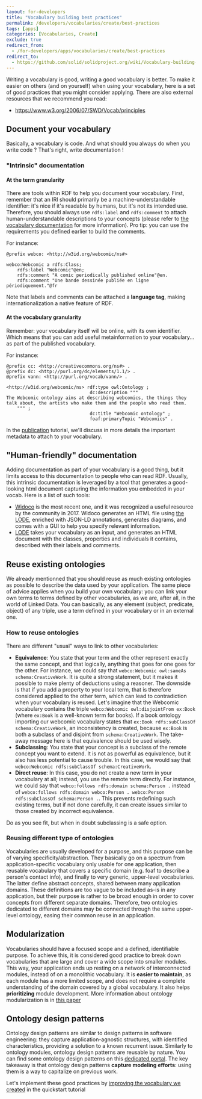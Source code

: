 ```yaml
---
layout: for-developers
title: "Vocabulary building best practices"
permalink: /developers/vocabularies/create/best-practices
tags: [apps]
categories: [Vocabularies, Create]
exclude: true
redirect_from:
  - /for-developers/apps/vocabularies/create/best-practices
redirect_to:
  - https://github.com/solid/solidproject.org/wiki/Vocabulary-building-best-practices
---
```


Writing a vocabulary is good, writing a good vocabulary is better. To make it easier on others (and on yourself) when using your vocabulary, here is a set of good practices that you might consider applying. There are also external resources that we recommend you read:

- https://www.w3.org/2006/07/SWD/Vocab/principles

## <a id="documentation"/> Document your vocabulary

Basically, a vocabulary is code. And what should you always do when you write code ? That's right, write documentation !

### "Intrinsic" documentation

#### At the term granularity

There are tools within RDF to help you document your vocabulary. First, remember that an IRI should primarily be a machine-understandable identifier: it's nice if it's readable by humans, but it's not its intended use. Therefore, you should always use `rdfs:label` and `rdfs:comment` to attach human-understandable descriptions to your concepts (please refer to [the vocabulary documentation](/developers/vocabularies/well-known) for more information). Pro tip: you can use the requirements you defined earlier to build the comments.

For instance:

```
@prefix webco: <http://w3id.org/webcomic/ns#>

webco:Webcomic a rdfs:Class;
    rdfs:label "Webcomic"@en;
    rdfs:comment "A comic periodically published online"@en.
    rdfs:comment "Une bande dessinée publiée en ligne périodiquement."@fr
```

Note that labels and comments can be attached a **language tag**, making internationalization a native feature of RDF.

#### <a id="vocab-doc"/> At the vocabulary granularity

Remember: your vocabulary itself will be online, with its own identifier. Which means that you can add useful metainformation to your vocabulary... as part of the published vocabulary.

For instance:

```
@prefix cc: <http://creativecommons.org/ns#> .
@prefix dc: <http://purl.org/dc/elements/1.1/> .
@prefix vann: <http://purl.org/vocab/vann/> .

<http://w3id.org/webcomic/ns> rdf:type owl:Ontology ;
                               dc:description """
The Webcomic ontology aims at describing webcomics, the things they talk about, the artists who make them and the people who read them.
    """ ;
                               dc:title "Webcomic ontology" ;
                               foaf:primaryTopic "Webcomics" .
```

In the [publication](/developers/vocabularies/publish) tutorial, we'll discuss in more details the important metadata to attach to your vocabulary.

## "Human-friendly" documentation

Adding documentation as part of your vocabulary is a good thing, but it limits access to this documentation to people who can read RDF. Usually, this intrinsic documentation is leveraged by a tool that generates a good-looking html document capturing the information you embedded in your vocab. Here is a list of such tools:

- [Widoco](https://github.com/dgarijo/Widoco) is the most recent one, and it was recognized a useful resource by the community in 2017. Widoco generates an HTML file using [the LODE](#lode), enriched with JSON-LD annotations, generates diagrams, and comes with a GUI to help you specify relevant information.
- <a id="lode"/> [LODE](https://essepuntato.it/lode/) takes your vocabulary as an input, and generates an HTML document with the classes, properties and individuals it contains, described with their labels and comments.

## Reuse existing ontologies

We already mentionned that you should reuse as much existing ontologies as possible to describe the data used by your application. The same piece of advice applies when you build your own vocabulary: you can link your own terms to terms defined by other vocabularies, as we are, after all, in the world of Linked Data. You can basically, as any element (subject, predicate, object) of any triple, use a term defined in your vocabulary or in an external one.

### How to reuse ontologies

There are different "usual" ways to link to other vocabularies:

- **Equivalence**: You state that your term and the other represent exactly the same concept, and that logically, anything that goes for one goes for the other. For instance, we could say that `webco:Webcomic owl:sameAs schema:CreativeWork`. It is quite a strong statement, but it makes it possible to make plenty of deductions using a reasoner. The downside is that if you add a property to your local term, that is therefore considered applied to the other term, which can lead to contradiction when your vocabulary is reused. Let's imagine that the Webcomic vocabulary contains the triple `webco:Webcomic owl:disjointFrom ex:Book` (where `ex:Book` is a well-known term for books). If a book ontology importing our webcomic vocabulary states that `ex:Book rdfs:subClassOf schema:CreativeWork`, an inconsistency is created, because `ex:Book` is both a subclass of and disjoint from `schema:CreativeWork`. The take-away message here is that equivalence should be used wisely.
- **Subclassing**: You state that your concept is a subclass of the remote concept you want to extend. It is not as powerful as equivalence, but it also has less potential to cause trouble. In this case, we would say that `webco:Webcomic rdfs:subClassOf schema:CreativeWork`.
- **Direct reuse**: In this case, you do not create a new term in your vocabulary at all; instead, you use the remote term directly. For instance, we could say that `webco:follows rdfs:domain schema:Person .` instead of `webco:follows rdfs:domain webco:Person . webco:Person rdfs:subClassOf schema:Person .`. This prevents redefining such existing terms, but if not done carefully, it can create issues similar to those created by incorrect equivalence.

Do as you see fit, but when in doubt subclassing is a safe option.

### Reusing different type of ontologies

Vocabularies are usually developed for a purpose, and this purpose can be of varying specificity/abstraction. They basically go on a spectrum from application-specific vocabulary only usable for one application, then reusable vocabulary that covers a specific domain (e.g. foaf to describe a person's contact info), and finally to very generic, upper-level vocabularies. The latter define abstract concepts, shared between many application domains. These definitions are too vague to be included as-is in any application, but their purpose is rather to be broad enough in order to cover concepts from different separate domains. Therefore, two ontologies dedicated to different domains may be connected through the same upper-level ontology, easing their common reuse in an application.

## <a id="modularization"/> Modularization

Vocabularies should have a focused scope and a defined, identifiable purpose. To achieve this, it is considered good practice to break down vocabularies that are large and cover a wide scope into smaller modules. This way, your application ends up resting on a network of interconnected modules, instead of on a monolithic vocabulary. It is **easier to maintain**, as each module has a more limited scope, and does not require a complete understanding of the domain covered by a global vocabulary. It also helps **prioritizing** module development. More information about ontology modularization is in [this paper](https://hal.archives-ouvertes.fr/file/index/docid/710035/filename/WoMo_paper_2012_SBA_al.pdf)

## Ontology design patterns

Ontology design patterns are similar to design patterns in software engineering: they capture application-agnostic structures, with identified characteristics, providing a solution to a known recurrent issue. Similarly to ontology modules, ontology design patterns are reusable by nature. You can find some ontology design patterns on this [dedicated portal](http://ontologydesignpatterns.org). The key takeaway is that ontology design patterns **capture modeling efforts**: using them is a way to capitalize on previous work.

Let's implement these good practices by [improving the vocabulary we created](/developers/vocabularies/create/extended) in the quickstart tutorial
